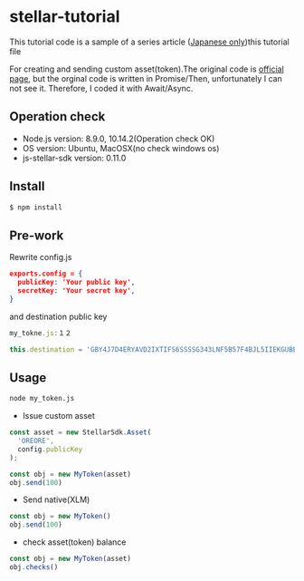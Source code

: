 # stellar-tutorial
This tutorial code is a sample of a series article ([Japanese only](https://crypto.watch.impress.co.jp/docs/serial/dmmcourse/1159808.html))this tutorial file 

For creating and sending custom asset(token).The original code is [official page](https://www.stellar.org/developers/js-stellar-base/reference/base-examples.html), but the orginal code is written in Promise/Then, unfortunately I can not see it. Therefore, I coded it with Await/Async.

## Operation check
* Node.js version: 8.9.0, 10.14.2(Operation check OK)
* OS version: Ubuntu, MacOSX(no check windows os)
* js-stellar-sdk version: 0.11.0

## Install

```bash
$ npm install
```

## Pre-work
Rewrite config.js

```json
exports.config = {
  publicKey: 'Your public key',
  secretKey: 'Your secret key',
}
```
and 
destination public key
```js
my_tokne.js:１２

this.destination = 'GBY4J7D4ERYAVD2IXTIFS6SSSSG343LNF5B57F4BJL5IIEKGUBEBYC37'
```

## Usage

```bash
node my_token.js
```

* Issue custom asset
```js
const asset = new StellarSdk.Asset(
  'OREORE',
  config.publicKey  
);

const obj = new MyToken(asset)
obj.send(100)
```

* Send native(XLM) 
```js
const obj = new MyToken()
obj.send(100)
```

* check asset(token) balance
```js
const obj = new MyToken(asset)
obj.checks()
```
